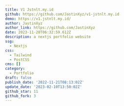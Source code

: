 ```yaml
---
title: V1 Jstnlt.my.id
github: https://github.com/JastinXyz/v1-jstnlt.my.id
demo: https://v1.jstnlt.my.id/
author: JastinXyz
author_link: https://github.com/JastinXyz
date: 2023-11-28T06:32:59.612Z
description: a nextjs portfolio website
ssg:
  - Nextjs
css:
  - Tailwind
  - PostCSS
cms: []
category:
  - Portfolio
draft: false
publish_date: '2022-11-21T08:13:02Z'
update_date: '2023-02-10T13:50:02Z'
github_star: 11
github_fork: 3
---
```

